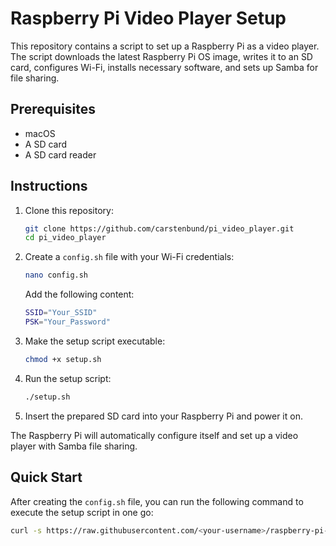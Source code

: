 # Raspberry Pi Video Player Setup

This repository contains a script to set up a Raspberry Pi as a video player. The script downloads the latest Raspberry Pi OS image, writes it to an SD card, configures Wi-Fi, installs necessary software, and sets up Samba for file sharing.

## Prerequisites

- macOS
- A SD card
- A SD card reader

## Instructions

1. Clone this repository:

    ```bash
    git clone https://github.com/carstenbund/pi_video_player.git
    cd pi_video_player
    ```

2. Create a `config.sh` file with your Wi-Fi credentials:

    ```bash
    nano config.sh
    ```

    Add the following content:

    ```bash
    SSID="Your_SSID"
    PSK="Your_Password"
    ```

3. Make the setup script executable:

    ```bash
    chmod +x setup.sh
    ```

4. Run the setup script:

    ```bash
    ./setup.sh
    ```

5. Insert the prepared SD card into your Raspberry Pi and power it on.

The Raspberry Pi will automatically configure itself and set up a video player with Samba file sharing.

## Quick Start

After creating the `config.sh` file, you can run the following command to execute the setup script in one go:

```bash
curl -s https://raw.githubusercontent.com/<your-username>/raspberry-pi-video-player-setup/main/setup.sh | bash
